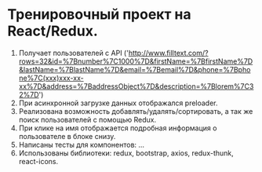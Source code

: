 # Тренировочный проект на React/Redux.

1) Получает пользователей с API ('http://www.filltext.com/?rows=32&id=%7Bnumber%7C1000%7D&firstName=%7BfirstName%7D&lastName=%7BlastName%7D&email=%7Bemail%7D&phone=%7Bphone%7C(xxx)xxx-xx-xx%7D&address=%7BaddressObject%7D&description=%7Blorem%7C32%7D')
2) При асинхронной загрузке данных отображался preloader.
3) Реализована возможность добавлять/удалять/сортировать, а так же поиск пользователей с помощью Redux.
4) При клике на имя отображается подробная информация о пользователе в блоке снизу.
5) Написаны тесты для компонентов: ...
6) Использованы библиотеки: redux, bootstrap, axios, redux-thunk, react-icons.
